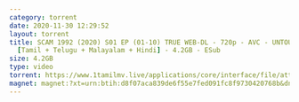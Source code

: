 ```yaml
---
category: torrent
date: 2020-11-30 12:29:52
layout: torrent
title: SCAM 1992 (2020) S01 EP (01-10) TRUE WEB-DL - 720p - AVC - UNTOUCHED -
  [Tamil + Telugu + Malayalam + Hindi] - 4.2GB - ESub
size: 4.2GB
type: video
torrent: https://www.1tamilmv.live/applications/core/interface/file/attachment.php?id=69375
magnet: magnet:?xt=urn:btih:d8f07aca839de6f55e7fed091fc8f9730420768b&dn=www.1TamilMV.live%20-%20SCAM%201992%20(2020)%20S01%20EP%20(01-10)%20TRUE%20WEB-DL%20-%20720p%20-%20%5bTam%20%2b%20Tel%20%2b%20Mal%20%2b%20Hin%5d%20-%204.2GB%20-%20ESub&tr=udp%3a%2f%2fp4p.arenabg.com%3a1337%2fannounce&tr=http%3a%2f%2fpow7.com%3a80%2fannounce&tr=udp%3a%2f%2ftracker.tiny-vps.com%3a6969%2fannounce&tr=http%3a%2f%2ftracker2.itzmx.com%3a6961%2fannounce&tr=udp%3a%2f%2f151.80.120.114%3a2710%2fannounce&tr=udp%3a%2f%2f9.rarbg.com%3a2790%2fannounce&tr=udp%3a%2f%2f9.rarbg.to%3a2740%2fannounce&tr=udp%3a%2f%2fopen.stealth.si%3a80%2fannounce&tr=udp%3a%2f%2ftracker.leechers-paradise.org%3a6969%2fannounce&tr=udp%3a%2f%2ftracker.opentrackr.org%3a1337%2fannounce&tr=http%3a%2f%2ft.nyaatracker.com%3a80%2fannounce
---
```


